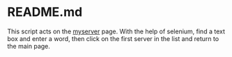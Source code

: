 # README.md

This script acts on the [myserver](https://myserver.gg) page. With the help of selenium, find a text box and enter a word, then click on the first server in the list and return to the main page.
